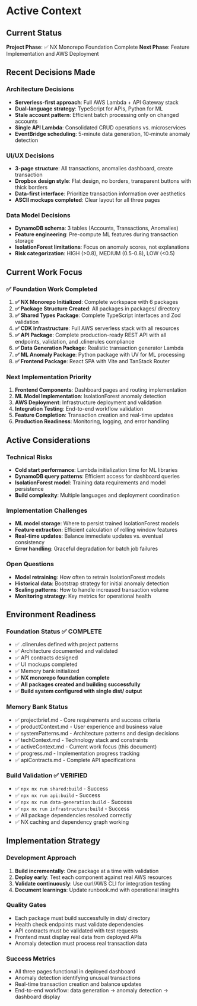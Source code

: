 # Active Context

## Current Status
**Project Phase**: ✅ NX Monorepo Foundation Complete
**Next Phase**: Feature Implementation and AWS Deployment

## Recent Decisions Made

### Architecture Decisions
- **Serverless-first approach**: Full AWS Lambda + API Gateway stack
- **Dual-language strategy**: TypeScript for APIs, Python for ML
- **Stale account pattern**: Efficient batch processing only on changed accounts
- **Single API Lambda**: Consolidated CRUD operations vs. microservices
- **EventBridge scheduling**: 5-minute data generation, 10-minute anomaly detection

### UI/UX Decisions
- **3-page structure**: All transactions, anomalies dashboard, create transaction
- **Dropbox design style**: Flat design, no borders, transparent buttons with thick borders
- **Data-first interface**: Prioritize transaction information over aesthetics
- **ASCII mockups completed**: Clear layout for all three pages

### Data Model Decisions
- **DynamoDB schema**: 3 tables (Accounts, Transactions, Anomalies)
- **Feature engineering**: Pre-compute ML features during transaction storage
- **IsolationForest limitations**: Focus on anomaly scores, not explanations
- **Risk categorization**: HIGH (>0.8), MEDIUM (0.5-0.8), LOW (<0.5)

## Current Work Focus

### ✅ Foundation Work Completed
1. **✅ NX Monorepo Initialized**: Complete workspace with 6 packages
2. **✅ Package Structure Created**: All packages in packages/ directory
3. **✅ Shared Types Package**: Complete TypeScript interfaces and Zod validation
4. **✅ CDK Infrastructure**: Full AWS serverless stack with all resources
5. **✅ API Package**: Complete production-ready REST API with all endpoints, validation, and .clinerules compliance
6. **✅ Data Generation Package**: Realistic transaction generator Lambda
7. **✅ ML Anomaly Package**: Python package with UV for ML processing
8. **✅ Frontend Package**: React SPA with Vite and TanStack Router

### Next Implementation Priority
1. **Frontend Components**: Dashboard pages and routing implementation
2. **ML Model Implementation**: IsolationForest anomaly detection
3. **AWS Deployment**: Infrastructure deployment and validation
4. **Integration Testing**: End-to-end workflow validation
5. **Feature Completion**: Transaction creation and real-time updates
6. **Production Readiness**: Monitoring, logging, and error handling

## Active Considerations

### Technical Risks
- **Cold start performance**: Lambda initialization time for ML libraries
- **DynamoDB query patterns**: Efficient access for dashboard queries
- **IsolationForest model**: Training data requirements and model persistence
- **Build complexity**: Multiple languages and deployment coordination

### Implementation Challenges
- **ML model storage**: Where to persist trained IsolationForest models
- **Feature extraction**: Efficient calculation of rolling window features
- **Real-time updates**: Balance immediate updates vs. eventual consistency
- **Error handling**: Graceful degradation for batch job failures

### Open Questions
- **Model retraining**: How often to retrain IsolationForest models
- **Historical data**: Bootstrap strategy for initial anomaly detection
- **Scaling patterns**: How to handle increased transaction volume
- **Monitoring strategy**: Key metrics for operational health

## Environment Readiness

### Foundation Status ✅ COMPLETE
- ✅ .clinerules defined with project patterns
- ✅ Architecture documented and validated
- ✅ API contracts designed
- ✅ UI mockups completed
- ✅ Memory bank initialized
- ✅ **NX monorepo foundation complete**
- ✅ **All packages created and building successfully**
- ✅ **Build system configured with single dist/ output**

### Memory Bank Status
- ✅ projectbrief.md - Core requirements and success criteria
- ✅ productContext.md - User experience and business value
- ✅ systemPatterns.md - Architecture patterns and design decisions
- ✅ techContext.md - Technology stack and constraints
- ✅ activeContext.md - Current work focus (this document)
- ✅ progress.md - Implementation progress tracking
- ✅ apiContracts.md - Complete API specifications

### Build Validation ✅ VERIFIED
- ✅ `npx nx run shared:build` - Success
- ✅ `npx nx run api:build` - Success
- ✅ `npx nx run data-generation:build` - Success
- ✅ `npx nx run infrastructure:build` - Success
- ✅ All package dependencies resolved correctly
- ✅ NX caching and dependency graph working

## Implementation Strategy

### Development Approach
1. **Build incrementally**: One package at a time with validation
2. **Deploy early**: Test each component against real AWS resources
3. **Validate continuously**: Use curl/AWS CLI for integration testing
4. **Document learnings**: Update runbook.md with operational insights

### Quality Gates
- Each package must build successfully in dist/ directory
- Health check endpoints must validate dependencies
- API contracts must be validated with test requests
- Frontend must display real data from deployed APIs
- Anomaly detection must process real transaction data

### Success Metrics
- All three pages functional in deployed dashboard
- Anomaly detection identifying unusual transactions
- Real-time transaction creation and balance updates
- End-to-end workflow: data generation → anomaly detection → dashboard display